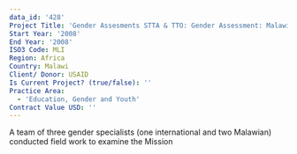 ```yaml
---
data_id: '428'
Project Title: 'Gender Assesments STTA & TTO: Gender Assessment: Malawi (TDY 67)'
Start Year: '2008'
End Year: '2008'
ISO3 Code: MLI
Region: Africa
Country: Malawi
Client/ Donor: USAID
Is Current Project? (true/false): ''
Practice Area:
  - 'Education, Gender and Youth'
Contract Value USD: ''
---
```

A team of three gender specialists (one international and two Malawian) conducted field work to examine the Mission